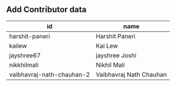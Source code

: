 ## Add Contributor data

| id             | name           |
| -------------- | -------------- |
| harshit-paneri | Harshit Paneri |
| kailew         | Kai Lew        |
|  jayshree67    | jayshree Joshi |
| nikkhilmali    | Nikhil Mali    |
|vaibhavraj-nath-chauhan-2     | Vaibhavraj Nath Chauhan   |
